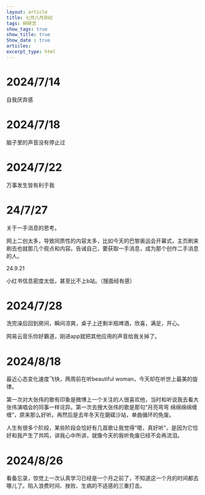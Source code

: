 ```yaml
---
layout: article
title: 七月八月杂纪
tags: 碎碎念
show_tags: true
show_title: true
Show_date : true
articles:
excerpt_type: html
---
```


# 2024/7/14

自我厌弃感

# 2024/7/18

脑子里的声音没有停止过

# 2024/7/22

万事发生皆有利于我

# 24/7/27

关于一手消息的思考。

网上二创太多，导致同质性的内容太多，比如今天的巴黎奥运会开幕式，主页刷来刷去也就那几个观点和内容。告诫自己，要获取一手消息，成为那个创作二手消息的人。

24.9.21

小红书信息密度太低，甚至比不上b站。（搜面经有感）

# 2024/7/28

洗完澡后回到房间，瞬间凉爽，桌子上还剩半瓶啤酒，欣喜，满足，开心。

网易云音乐你好霸道，刚进app就把其他应用的声音给我关掉了。

# 2024/8/18

最近心态变化速度飞快，两周前在听beautiful woman，今天却在听世上最美的旋律。

第一次对大张伟的歌有印象是微博上一个关注的人很喜欢他，当时和听说我去看大张伟演唱会的同事一样诧异。第一次去搜大张伟的歌是那句“月亮弯弯 绵绵绵绵缠缠”，原来那么好听。再然后是去年冬天在磨碟沙站，单曲循环的免废。

人生有很多个阶段，某些阶段会恰好有几首歌让我觉得“嗯，真好听”，是因为它恰好和我产生了共鸣，讲我心中所讲，就像今天的我听免废已经不会再流泪。

# 2024/8/26

看备忘录，惊觉上一次认真学习已经是一个月之前了，不知道这一个月的时间都去哪儿了。陷入浪费时间、挫败、生病的不适感的三重打击。



